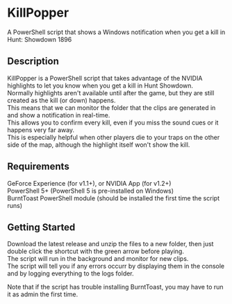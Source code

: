 # KillPopper
A PowerShell script that shows a Windows notification when you get a kill in Hunt: Showdown 1896

## Description
KillPopper is a PowerShell script that takes advantage of the NVIDIA highlights to let you know when you get a kill in Hunt Showdown.  
Normally highlights aren't available until after the game, but they are still created as the kill (or down) happens.  
This means that we can monitor the folder that the clips are generated in and show a notification in real-time.  
This allows you to confirm every kill, even if you miss the sound cues or it happens very far away.  
This is especially helpful when other players die to your traps on the other side of the map, although the highlight itself won't show the kill.

## Requirements
GeForce Experience (for v1.1+), or NVIDIA App (for v1.2+)  
PowerShell 5+ (PowerShell 5 is pre-installed on Windows)  
BurntToast PowerShell module (should be installed the first time the script runs)

## Getting Started
Download the latest release and unzip the files to a new folder, then just double click the shortcut with the green arrow before playing.  
The script will run in the background and monitor for new clips.  
The script will tell you if any errors occurr by displaying them in the console and by logging everything to the logs folder.
  
Note that if the script has trouble installing BurntToast, you may have to run it as admin the first time.